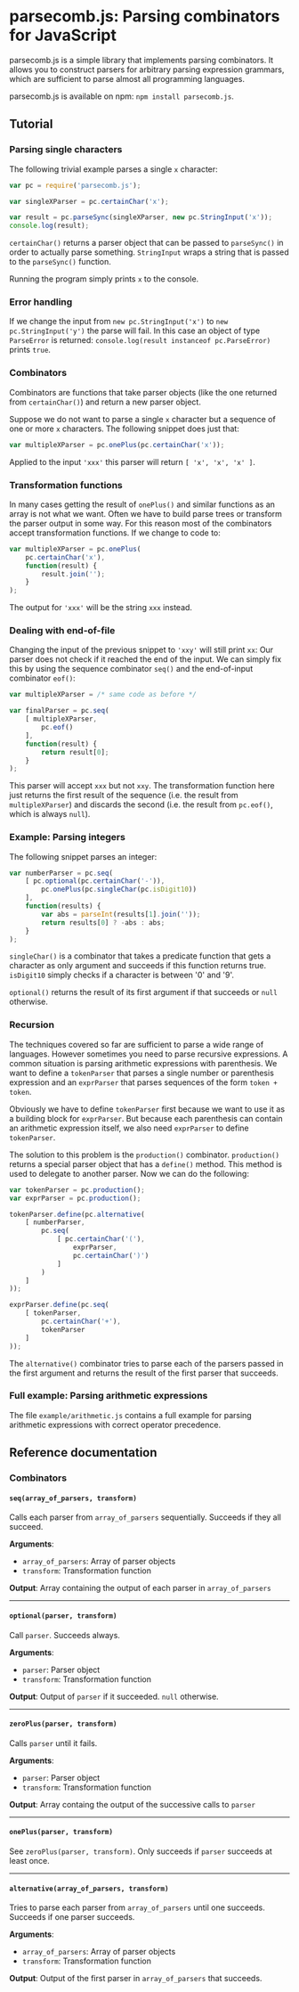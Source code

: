 
# parsecomb.js: Parsing combinators for JavaScript

parsecomb.js is a simple library that implements parsing combinators. It allows you to construct parsers for arbitrary parsing expression grammars, which are sufficient to parse almost all programming languages.

parsecomb.js is available on npm: `npm install parsecomb.js`.

## Tutorial

### Parsing single characters

The following trivial example parses a single `x` character:

```javascript
var pc = require('parsecomb.js');

var singleXParser = pc.certainChar('x');

var result = pc.parseSync(singleXParser, new pc.StringInput('x'));
console.log(result);
```

`certainChar()` returns a parser object that can be passed to `parseSync()` in order to actually parse something. `StringInput` wraps a string that is passed to the `parseSync()` function.

Running the program simply prints `x` to the console.

### Error handling

If we change the input from `new pc.StringInput('x')` to `new pc.StringInput('y')` the parse will fail. In this case an object of type `ParseError` is returned: `console.log(result instanceof pc.ParseError)` prints `true`.

### Combinators

Combinators are functions that take parser objects (like the one returned from `certainChar()`) and return a new parser object.

Suppose we do not want to parse a single `x` character but a sequence of one or more `x` characters. The following snippet does just that:

```javascript
var multipleXParser = pc.onePlus(pc.certainChar('x'));
```

Applied to the input `'xxx'` this parser will return `[ 'x', 'x', 'x' ]`.

### Transformation functions

In many cases getting the result of `onePlus()` and similar functions as an array is not what we want. Often we have to build parse trees or transform the parser output in some way. For this reason most of the combinators accept transformation functions. If we change to code to:

```javascript
var multipleXParser = pc.onePlus(
	pc.certainChar('x'),
	function(result) {
		result.join('');
	}
);
```

The output for `'xxx'` will be the string `xxx` instead.

### Dealing with end-of-file

Changing the input of the previous snippet to `'xxy'` will still print `xx`: Our parser does not check if it reached the end of the input. We can simply fix this by using the sequence combinator `seq()` and the end-of-input combinator `eof()`:

```javascript
var multipleXParser = /* same code as before */

var finalParser = pc.seq(
	[ multipleXParser,
		pc.eof()
	],
	function(result) {
		return result[0];
	}
);
```

This parser will accept `xxx` but not `xxy`. The transformation function here just returns the first result of the sequence (i.e. the result from `multipleXParser`) and discards the second (i.e. the result from `pc.eof()`, which is always `null`).

### Example: Parsing integers

The following snippet parses an integer:

```javascript
var numberParser = pc.seq(
	[ pc.optional(pc.certainChar('-')),
		pc.onePlus(pc.singleChar(pc.isDigit10))
	],
	function(results) {
		var abs = parseInt(results[1].join(''));
		return results[0] ? -abs : abs;
	}
);
```

`singleChar()` is a combinator that takes a predicate function that gets a character as only argument and succeeds if this function returns true. `isDigit10` simply checks if a character is between '0' and '9'.

`optional()` returns the result of its first argument if that succeeds or `null` otherwise.

### Recursion

The techniques covered so far are sufficient to parse a wide range of languages. However sometimes you need to parse recursive expressions. A common situation is parsing arithmetic expressions with parenthesis. We want to define a `tokenParser` that parses a single number or parenthesis expression and an `exprParser` that parses sequences of the form `token + token`.

Obviously we have to define `tokenParser` first because we want to use it as a building block for `exprParser`. But because each parenthesis can contain an arithmetic expression itself, we also need `exprParser` to define `tokenParser`.

The solution to this problem is the `production()` combinator. `production()` returns a special parser object that has a `define()` method. This method is used to delegate to another parser. Now we can do the following:

```javascript
var tokenParser = pc.production();
var exprParser = pc.production();

tokenParser.define(pc.alternative(
	[ numberParser,
		pc.seq(
			[ pc.certainChar('('),
				exprParser,
				pc.certainChar(')')
			]
		)
	]
));

exprParser.define(pc.seq(
	[ tokenParser,
		pc.certainChar('+'),
		tokenParser
	]
));
```

The `alternative()` combinator tries to parse each of the parsers passed in the first argument and returns the result of the first parser that succeeds.

### Full example: Parsing arithmetic expressions

The file `example/arithmetic.js` contains a full example for parsing arithmetic expressions with correct operator precedence.

## Reference documentation

### Combinators

#### `seq(array_of_parsers, transform)`

Calls each parser from `array_of_parsers` sequentially. Succeeds if they all succeed.

**Arguments**:
- `array_of_parsers`: Array of parser objects
- `transform`: Transformation function

**Output**: Array containing the output of each parser in `array_of_parsers`

---

#### `optional(parser, transform)`

Call `parser`. Succeeds always.

**Arguments**:
- `parser`: Parser object
- `transform`: Transformation function

**Output**: Output of `parser` if it succeeded. `null` otherwise.

---

#### `zeroPlus(parser, transform)`

Calls `parser` until it fails.

**Arguments**:
- `parser`: Parser object
- `transform`: Transformation function

**Output**: Array containg the output of the successive calls to `parser`

---

#### `onePlus(parser, transform)`

See `zeroPlus(parser, transform)`. Only succeeds if `parser` succeeds at least once.

---

#### `alternative(array_of_parsers, transform)`

Tries to parse each parser from `array_of_parsers` until one succeeds. Succeeds if one parser succeeds.

**Arguments**:
- `array_of_parsers`: Array of parser objects
- `transform`: Transformation function

**Output**: Output of the first parser in `array_of_parsers` that succeeds.
